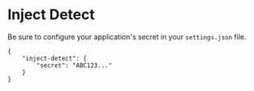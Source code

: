 # Inject Detect

Be sure to configure your application's secret in your `settings.json` file.

```
{
    "inject-detect": {
        "secret": "ABC123..."
    }
}
```
